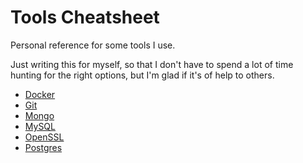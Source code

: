 # Tools Cheatsheet

Personal reference for some tools I use.

Just writing this for myself, so that I don't have to spend a lot of time
hunting for the right options, but I'm glad if it's of help to others.

* [Docker](docker.md)
* [Git](git.md)
* [Mongo](mongo.md)
* [MySQL](mysql.md)
* [OpenSSL](openssl.md)
* [Postgres](postgres.md)
